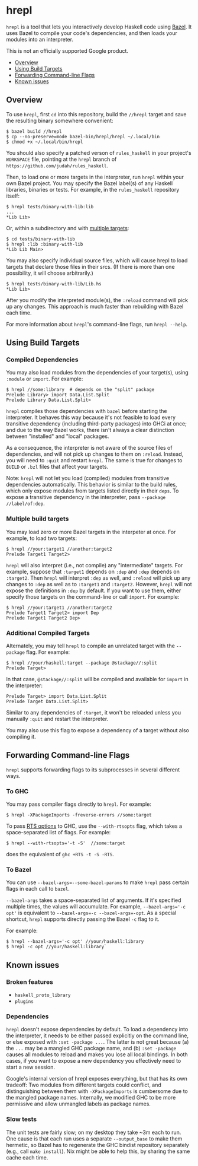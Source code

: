 # hrepl

`hrepl` is a tool that lets you interactively develop Haskell code using
[Bazel](https://haskell.build).  It uses Bazel to compile your code's
dependencies, and then loads your modules into an interpreter.

This is not an officially supported Google product.

- [Overview](#overview)
- [Using Build Targets](#using-build-targets)
- [Forwarding Command-line Flags](#forwarding-command-line-flags)
- [Known issues](#known-issues)

## Overview

To use `hrepl`, first `cd` into this repository, build the `//hrepl` target and
save the resulting binary somewhere convenient:

```shell
$ bazel build //hrepl
$ cp --no-preserve=mode bazel-bin/hrepl/hrepl ~/.local/bin
$ chmod +x ~/.local/bin/hrepl
```

You should also specify a patched verson of `rules_haskell` in your project's
`WORKSPACE` file, pointing at the `hrepl` branch of
`https://github.com/judah/rules_haskell`.

Then, to load one or more targets in the interpreter, run `hrepl` within
your own Bazel project.  You may specify the Bazel label(s) of any Haskell libraries,
binaries or tests. For example, in the `rules_haskell` repository itself:

```shell
$ hrepl tests/binary-with-lib:lib
...
*Lib Lib>
```

Or, within a subdirectory and with [multiple targets](#multiple-build-targets):

```shell
$ cd tests/binary-with-lib
$ hrepl :lib :binary-with-lib
*Lib Lib Main>
```

You may also specify individual source files, which will cause hrepl to load
targets that declare those files in their srcs. (If there is more than one
possibility, it will choose arbitrarily.)

```shell
$ hrepl tests/binary-with-lib/Lib.hs
*Lib Lib>
```

After you modify the interpreted module(s), the `:reload` command will pick up
any changes. This approach is much faster than rebuilding with Bazel each time.

For more information about `hrepl`'s command-line flags, run `hrepl --help`.

## Using Build Targets

### Compiled Dependencies

You may also load modules from the dependencies of your target(s), using
`:module` or `import`. For example:

```shell
$ hrepl //some:library  # depends on the "split" package
Prelude Library> import Data.List.Split
Prelude Library Data.List.Split>
```

`hrepl` compiles those dependencies with `bazel` before starting the
interpreter. It behaves this way because it's not feasible to load every
transitive dependency (including third-party packages) into GHCi at once; and
due to the way Bazel works, there isn't always a clear distinction between
"installed" and "local" packages.

As a consequence, the interpreter is not aware of the source files of
dependencies, and will not pick up changes to them on `:reload`. Instead, you
will need to `:quit` and restart `hrepl`. The same is true for changes to
`BUILD` or `.bzl` files that affect your targets.

Note: `hrepl` will not let you load (compiled) modules from transitive dependencies
automatically. This behavior is similar to the build rules, which only expose
modules from targets listed directly in their `deps`.  To expose a transitive
dependency in the interpreter, pass `--package //label/of:dep`.

### Multiple build targets

You may load zero or more Bazel targets in the interpeter at once. For example,
to load two targets:

```shell
$ hrepl //your:target1 //another:target2
Prelude Target1 Target2>
```

`hrepl` will also interpret (i.e., not compile) any "intermediate" targets. For
example, suppose that `:target1` depends on `:dep` and `:dep` depends on
`:target2`. Then `hrepl` will interpret `:dep` as well, and `:reload` will pick
up any changes to `:dep` as well as to `:target1` and `:target2`. However,
`hrepl` will not expose the definitions in `:dep` by default. If you want to use
them, either specify those targets on the command-line or call `import`. For
example:

```shell
$ hrepl //your:target1 //another:target2
Prelude Target1 Target2> import Dep
Prelude Target1 Target2 Dep>
```

### Additional Compiled Targets

Alternately, you may tell `hrepl` to compile an unrelated target with the
`--package` flag. For example:

```shell
$ hrepl //your/haskell:target --package @stackage//:split
Prelude Target>
```

In that case, `@stackage//:split` will be compiled and available for
`import` in the interpreter:

```shell
Prelude Target> import Data.List.Split
Prelude Target Data.List.Split>
```

Similar to any dependencies of `:target`, it won't be reloaded unless you
manually `:quit` and restart the interpreter.

You may also use this flag to expose a dependency of a target without also compiling it.

## Forwarding Command-line Flags

`hrepl` supports forwarding flags to its subprocesses in several different ways.

### To GHC

You may pass compiler flags directly to `hrepl`. For example:

```
$ hrepl -XPackageImports -freverse-errors //some:target
```

To pass [RTS options] to GHC, use the `--with-rtsopts` flag, which takes a
space-separated list of flags. For example:

```shell
$ hrepl --with-rtsopts='-t -S'  //some:target
```

does the equivalent of `ghc +RTS -t -S -RTS`.

[RTS options]: https://downloads.haskell.org/~ghc/latest/docs/html/users_guide/runtime_control.html#setting-rts-options-on-the-command-line

### To Bazel

You can use `--bazel-args=--some-bazel-params` to make `hrepl` pass certain
flags in each call to `bazel`.

`--bazel-args` takes a space-separated list of arguments. If it's specified
multiple times, the values will accumulate. For example, `--bazel-args='-c opt'`
is equivalent to `--bazel-args=-c --bazel-args=-opt`. As a special shortcut,
`hrepl` supports directly passing the Bazel `-c` flag to it.

For example:

```shell
$ hrepl --bazel-args='-c opt' //your/haskell:library
$ hrepl -c opt //your/haskell:library`
```

## Known issues

### Broken features
- `haskell_proto_library`
- `plugins`

### Dependencies

`hrepl` doesn't expose dependencies by default.  To load a dependency into the
interpreter, it needs to be either passed explicitly on the command line, or else
exposed with `:set -package ...`.  The latter is not great because (a) the
`...` may be a mangled GHC package name, and (b) `:set -package` causes all modules
to reload and makes you lose all local bindings.  In both cases, if you want to expose
a new dependency you effectively need to start a new session.

Google's internal version of hrepl exposes everything, but that has its own tradeoff: Two
modules from different targets could conflict, and distinguishing between them with
`-XPackageImports` is cumbersome due to the mangled package names.  Internally, we
modified GHC to be more permissive and allow unmangled labels as package names.

### Slow tests

The unit tests are fairly slow; on my desktop they take ~3m each to run.  One cause is that
each run uses a separate `--output_base` to make them hermetic, so Bazel
has to regenerate the GHC bindist repository separately (e.g., call `make install`).
Nix might be able to help this, by sharing the same cache each time.
